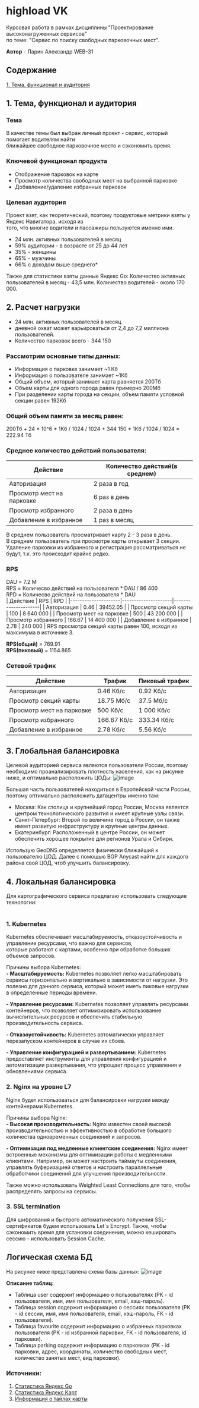 # highload VK

Курсовая работа в рамках дисциплины "Проектирование высоконагруженных сервисов"<br> по теме: 
"Сервис по поиску свободных парковочных мест".

**Автор** - Ларин Александр WEB-31

## Содержание
  [1. Тема, функционал и аудитория](#раздел-1)
## 1. Тема, функционал и аудитория

### Тема
В качестве темы был выбран личный проект - сервис, который помогает водителям найти <br> ближайшее свободное парковочное место и сэкономить время.

### Ключевой функционал продукта
- Отображение парковок на карте
- Просмотр количества свободных мест на выбранной парковке
- Добавление/удаление избранных парковок

### Целевая аудитория
Проект взят, как теоретический, поэтому продуктовые метрики взяты у Яндекс Навигатора, исходя из <br> того, что многие водители и пассажиры пользуются именно ими.

- 24 млн. активных пользователей в месяц
- 59% аудитории - в возрасте от 25 до 44 лет
- 35% - женщины
- 65% - мужчины
- 66% с доходом выше среднего*

Также для статистики взяты данные Яндекс Go:
Количество активных пользователей в месяц - 43,5 млн.
Количество водителей - около 170 000.

## 2. Расчет нагрузки
- 24 млн. активных пользователей в месяц.
- дневной охват может варьироваться от 2,4 до 7,2 миллиона пользователей.
- Количество парковок всего - 344 150

### Рассмотрим основные типы данных:
- Информация о парковке занимает ~1 Кб
- Информация о пользователе занимает ~1Кб
- Общий объем, который занимает карта равняется 200Тб
- Объем карты для одного города равен примерно 200Мб
- При разделении карты города на секции, объем памяти условной секции равен 192Кб

### Общий объем памяти за месяц равен:
200Тб + 24 * 10^6 * 1Кб / 1024 / 1024 + 344 150  * 1Кб / 1024 / 1024 = 222.94 Тб

### Среднее количество действий пользователя:
| Действие | Количество действий(в среднем) |
|---------------------|---------------------|
| Авторизация | 2 раза в год |
| Просмотр мест на парковке | 6 раз в день |
| Просмотр избранного | 2 раза в день |
| Добавление в избранное | 1 раз в месяц |

В среднем пользователь просматривает карту 2 - 3 раза в день.<br>
В среднем пользователь при просмотре карты открывает 3 секции. <br>
Удаление парковки из избранного и регистрация рассматриваться не будут, т.к. это происходит крайне редко.

### RPS
DAU = 7.2 M <br>
RPS = Количесво действий на пользователя * DAU / 86 400 <br>
RPD = Количесво действий на пользователя * DAU <br>
| Действие | RPS | RPD |
|---------------------|---------------------|---------------------|
| Авторизация | 0.46 | 39452.05 |
| Просмотр секций карты | 100 | 8 640 000 |
| Просмотр мест на парковке | 500 | 43 200 000 |
| Просмотр избранного | 166.67 | 14 400  000 |
| Добавление в избранное | 2.78 | 240 000 |
RPS просмотра секций карты равен 100, исходя из максимума в источнике 3.

**RPS(общий)** = 769.91<br>
**RPS(пиковый)** = 1154.865<br>

### Сетевой трафик
| Действие | Трафик | Пиковый трафик |
|---------------------|---------------------|---------------------|
| Авторизация | 0.46 Кб/c | 0.92 Кб/c |
| Просмотр секций карты | 18.75 Мб/c | 37.5 Мб/c |
| Просмотр мест на парковке | 500 Кб/c| 1 000 Кб/c|
| Просмотр избранного | 166.67 Кб/c | 333.34 Кб/c |
| Добавление в избранное | 2.78 Кб/c | 5.56 Кб/c |


## 3. Глобальная балансировка

Целевой аудиторией сервиса являются пользователи России, поэтому необходимо проанализировать плотность населения, как на рисунке ниже, и оптимально расположить ЦОДы:
![image](https://github.com/AlexnadrLarin/highload/assets/47739783/a15de64e-d8fc-4ef6-b59a-b36e5baefc07)

Большая часть пользователей находиться в Европейской части России, поэтому оптимально расположить датацентры именно там:<br>
- Москва: Как столица и крупнейший город России, Москва является центром технологического развития и имеет крупные узлы связи.
- Санкт-Петербург: Второй по величине город в России, он также имеет развитую инфраструктуру и крупные центры данных.
- Екатеринбург: Расположенный в центре России, он может обеспечить хорошее покрытие для регионов Урала и Сибири.

Использую GeoDNS определяется физически ближайший к пользователю ЦОД. Далее с помощью BGP Anycast найти для каждого района свой ЦОД, чтоб улучшить балансировку.

## 4. Локальная балансировка

Для картографического сервиса предлагаю использовать следующие технологии:<br><br>
### 1. Kubernetes
Kubernetes обеспечивает масштабируемость, отказоустойчивость и управление ресурсами, что важно для сервисов, <br> которые работают с картами, особенно при обработке больших объемов запросов.

Причины выбора Kubernetes:<br>
**- Масштабируемость:** Kubernetes позволяет легко масштабировать сервисы горизонтально и вертикально в зависимости от нагрузки. Это полезно для данного сервиса, который может иметь пиковые нагрузки в определенные периоды времени.

**- Управление ресурсами:** Kubernetes позволяет управлять ресурсами контейнеров, что позволяет оптимизировать использование вычислительных ресурсов и обеспечить стабильную производительность сервиса.

**- Отказоустойчивость:** Kubernetes автоматически управляет перезапуском контейнеров в случае их сбоев.

**- Управление конфигурацией и развертыванием:** Kubernetes предоставляет инструменты для управления конфигурацией и автоматизации развертывания, что упрощает процесс управления и обновлениями сервиса.

### 2. Nginx на уровне L7
Nginx будет использоваться для балансировки нагрузки между контейнерами Kubernetes.

Причины выбора Nginx:<br>
**- Высокая производительность:** Nginx известен своей высокой производительностью и эффективностью в обработке большого количества одновременных соединений и запросов. 

**- Оптимизация под медленные клиентские соединения:** Nginx имеет встроенные механизмы для оптимизации работы с медленными клиентами. Например, он может настроить таймауты соединения, управлять буферизацией ответов и настроить параллельные обработчики соединений для улучшения производительности.

Также можно использовать Weighted Least Connections для того, чтобы распределять запросы на сервисы.

### 3. SSL termination
Для шифрования и быстрого автоматического получения SSL-сертификатов будем использовать Let`s Encrypt. Также, чтобы сэкономить время для установки соединения, можно кешировать сессию - использовать Session Cache.

## Логическая схема БД
На рисунке ниже представлена схема базы данных:
![image](https://github.com/AlexnadrLarin/highload/assets/47739783/4c1e4a44-cede-4845-9ffb-5f05d8fa76b3)

**Описание таблиц:** <br>
- Таблица user содержит информацию о пользователях (PK - id пользователя, имя, имя пользователя, email, хэш-пароль).
- Таблица session содержит информацию о сессиях пользователя (PK - id сессии, имя, имя пользователя, email, хэш-пароль, FK - id пользователя).
- Таблица favourite содержит информацию о избранных парковках пользователя (PK - id избранной парковки, FK - id пользователя, id парковки).
- Таблица parking содержит информацию о парковках (PK - id парковки, адрес, координаты, количество свободных мест, количество занятых мест, вид парковки).







### Источники:
1. [Статистика Яндекс Go](https://inclient.ru/yandex-stats/#go)<br>
2. [Статистика Яндекс Карт](https://www.retail.ru/rbc/pressreleases/prodvizhenie-biznesa-v-puti-geomediynaya-reklama-kak-instrument-marketinga-v-2023/)
3. [Информация о тайлах карты](https://yandex.ru/dev/tiles/doc/ru/)






